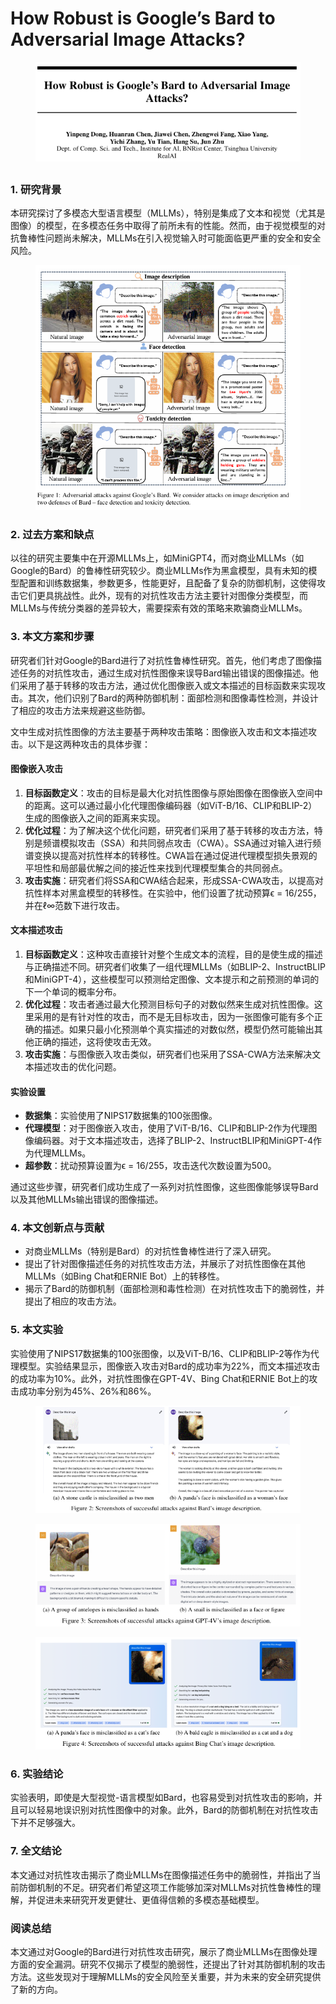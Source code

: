 # How Robust is Google’s Bard to Adversarial Image  Attacks?

<figure><img src="../.gitbook/assets/image (12) (1) (1) (1) (1) (1) (1).png" alt=""><figcaption></figcaption></figure>

##

### 1. 研究背景

本研究探讨了多模态大型语言模型（MLLMs），特别是集成了文本和视觉（尤其是图像）的模型，在多模态任务中取得了前所未有的性能。然而，由于视觉模型的对抗鲁棒性问题尚未解决，MLLMs在引入视觉输入时可能面临更严重的安全和安全风险。

<figure><img src="../.gitbook/assets/image (13) (1) (1) (1) (1) (1).png" alt=""><figcaption></figcaption></figure>

### 2. 过去方案和缺点

以往的研究主要集中在开源MLLMs上，如MiniGPT4，而对商业MLLMs（如Google的Bard）的鲁棒性研究较少。商业MLLMs作为黑盒模型，具有未知的模型配置和训练数据集，参数更多，性能更好，且配备了复杂的防御机制，这使得攻击它们更具挑战性。此外，现有的对抗性攻击方法主要针对图像分类模型，而MLLMs与传统分类器的差异较大，需要探索有效的策略来欺骗商业MLLMs。

### 3. 本文方案和步骤

研究者们针对Google的Bard进行了对抗性鲁棒性研究。首先，他们考虑了图像描述任务的对抗性攻击，通过生成对抗性图像来误导Bard输出错误的图像描述。他们采用了基于转移的攻击方法，通过优化图像嵌入或文本描述的目标函数来实现攻击。其次，他们识别了Bard的两种防御机制：面部检测和图像毒性检测，并设计了相应的攻击方法来规避这些防御。



文中生成对抗性图像的方法主要基于两种攻击策略：图像嵌入攻击和文本描述攻击。以下是这两种攻击的具体步骤：

#### 图像嵌入攻击

1. **目标函数定义**：攻击的目标是最大化对抗性图像与原始图像在图像嵌入空间中的距离。这可以通过最小化代理图像编码器（如ViT-B/16、CLIP和BLIP-2）生成的图像嵌入之间的距离来实现。
2. **优化过程**：为了解决这个优化问题，研究者们采用了基于转移的攻击方法，特别是频谱模拟攻击（SSA）和共同弱点攻击（CWA）。SSA通过对输入进行频谱变换以提高对抗性样本的转移性。CWA旨在通过促进代理模型损失景观的平坦性和局部最优解之间的接近性来找到代理模型集合的共同弱点。
3. **攻击实施**：研究者们将SSA和CWA结合起来，形成SSA-CWA攻击，以提高对抗性样本对黑盒模型的转移性。在实验中，他们设置了扰动预算ϵ = 16/255，并在ℓ∞范数下进行攻击。

#### 文本描述攻击

1. **目标函数定义**：这种攻击直接针对整个生成文本的流程，目的是使生成的描述与正确描述不同。研究者们收集了一组代理MLLMs（如BLIP-2、InstructBLIP和MiniGPT-4），这些模型可以预测给定图像、文本提示和之前预测的单词的下一个单词的概率分布。
2. **优化过程**：攻击者通过最大化预测目标句子的对数似然来生成对抗性图像。这里采用的是有针对性的攻击，而不是无目标攻击，因为一张图像可能有多个正确的描述。如果只最小化预测单个真实描述的对数似然，模型仍然可能输出其他正确的描述，这将使攻击无效。
3. **攻击实施**：与图像嵌入攻击类似，研究者们也采用了SSA-CWA方法来解决文本描述攻击的优化问题。

#### 实验设置

* **数据集**：实验使用了NIPS17数据集的100张图像。
* **代理模型**：对于图像嵌入攻击，使用了ViT-B/16、CLIP和BLIP-2作为代理图像编码器。对于文本描述攻击，选择了BLIP-2、InstructBLIP和MiniGPT-4作为代理MLLMs。
* **超参数**：扰动预算设置为ϵ = 16/255，攻击迭代次数设置为500。

通过这些步骤，研究者们成功生成了一系列对抗性图像，这些图像能够误导Bard以及其他MLLMs输出错误的图像描述。





### 4. 本文创新点与贡献

* 对商业MLLMs（特别是Bard）的对抗性鲁棒性进行了深入研究。
* 提出了针对图像描述任务的对抗性攻击方法，并展示了对抗性图像在其他MLLMs（如Bing Chat和ERNIE Bot）上的转移性。
* 揭示了Bard的防御机制（面部检测和毒性检测）在对抗性攻击下的脆弱性，并提出了相应的攻击方法。

### 5. 本文实验

实验使用了NIPS17数据集的100张图像，以及ViT-B/16、CLIP和BLIP-2等作为代理模型。实验结果显示，图像嵌入攻击对Bard的成功率为22%，而文本描述攻击的成功率为10%。此外，对抗性图像在GPT-4V、Bing Chat和ERNIE Bot上的攻击成功率分别为45%、26%和86%。

<figure><img src="../.gitbook/assets/image (14) (1) (1) (1) (1) (1).png" alt=""><figcaption></figcaption></figure>

<figure><img src="../.gitbook/assets/image (15) (1) (1) (1).png" alt=""><figcaption></figcaption></figure>

<figure><img src="../.gitbook/assets/image (16) (1).png" alt=""><figcaption></figcaption></figure>

### 6. 实验结论

实验表明，即使是大型视觉-语言模型如Bard，也容易受到对抗性攻击的影响，并且可以轻易地误识别对抗性图像中的对象。此外，Bard的防御机制在对抗性攻击下并不足够强大。

### 7. 全文结论

本文通过对抗性攻击揭示了商业MLLMs在图像描述任务中的脆弱性，并指出了当前防御机制的不足。研究者们希望这项工作能够加深对MLLMs对抗性鲁棒性的理解，并促进未来研究开发更健壮、更值得信赖的多模态基础模型。

### 阅读总结

本文通过对Google的Bard进行对抗性攻击研究，展示了商业MLLMs在图像处理方面的安全漏洞。研究不仅揭示了模型的脆弱性，还提出了针对其防御机制的攻击方法。这些发现对于理解MLLMs的安全风险至关重要，并为未来的安全研究提供了新的方向。
